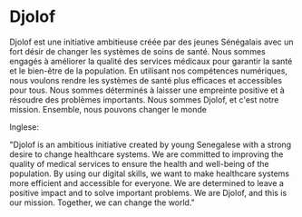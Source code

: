 # Djolof
Djolof est une initiative ambitieuse créée par des jeunes Sénégalais avec un fort désir de changer les systèmes de soins de santé. Nous sommes engagés à améliorer la qualité des services médicaux pour garantir la santé et le bien-être de la population. En utilisant nos compétences numériques, nous voulons rendre les systèmes de santé plus efficaces et accessibles pour tous. Nous sommes déterminés à laisser une empreinte positive et à résoudre des problèmes importants. Nous sommes Djolof, et c'est notre mission. Ensemble, nous pouvons changer le monde

Inglese:

"Djolof is an ambitious initiative created by young Senegalese with a strong desire to change healthcare systems. We are committed to improving the quality of medical services to ensure the health and well-being of the population. By using our digital skills, we want to make healthcare systems more efficient and accessible for everyone. We are determined to leave a positive impact and to solve important problems. We are Djolof, and this is our mission. Together, we can change the world."

